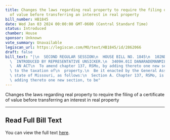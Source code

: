 ```yaml
---
title: Changes the laws regarding real property to require the filing of a certificate
  of value before transferring an interest in real property
bill_number: HB1845
date: Wed Jan 03 2024 00:00:00 GMT-0600 (Central Standard Time)
status: Introduced
chamber: House
sponsor: Unknown
vote_summary: Unavailable
legiscan_url: https://legiscan.com/MO/text/HB1845/id/2862066
draft: false
bill_text: "|\n  SECOND REGULAR SESSION\n  HOUSE BILL NO. 1845\n  102ND GENERAL ASSEMBLY\n\
  \  INTRODUCED BY REPRESENTATIVE UNSICKER.\n  3409H.01I DANARADEMANMILLER,ChiefClerk\n\
  \  AN ACT\n  To amend chapter 137, RSMo, by adding thereto one new section relating\
  \ to the taxation of\n  property.\n  Be it enacted by the General Assembly of the\
  \ state of Missouri, as follows:\n  Section A. Chapter 137, RSMo, is amended by\
  \ adding thereto one new section, to be"
---
```

Changes the laws regarding real property to require the filing of a certificate of value before transferring an interest in real property

---

## Read Full Bill Text

You can view the full text [here](https://legiscan.com/MO/text/HB1845/id/2862066).
